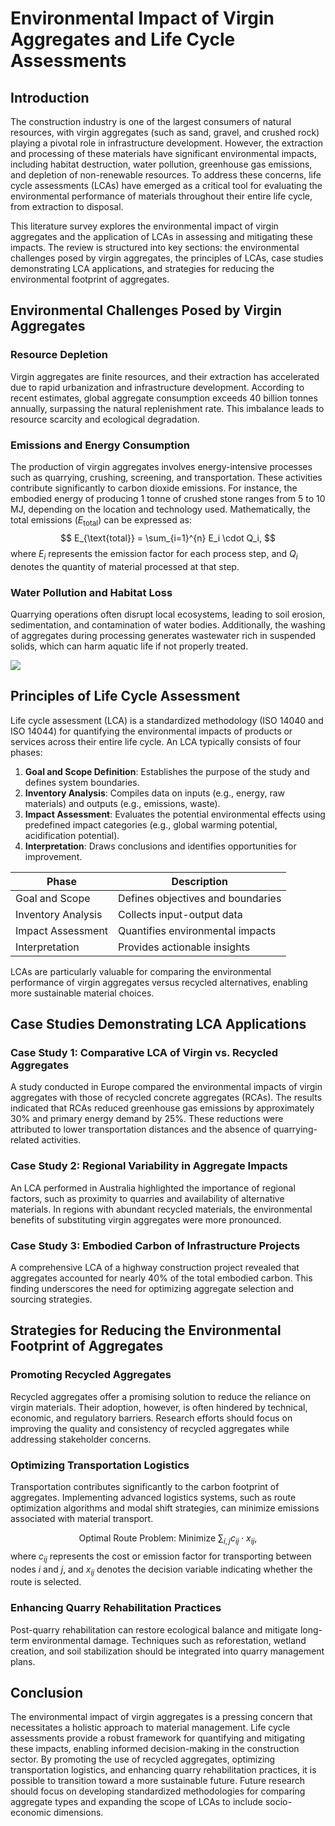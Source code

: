 # Environmental Impact of Virgin Aggregates and Life Cycle Assessments

## Introduction
The construction industry is one of the largest consumers of natural resources, with virgin aggregates (such as sand, gravel, and crushed rock) playing a pivotal role in infrastructure development. However, the extraction and processing of these materials have significant environmental impacts, including habitat destruction, water pollution, greenhouse gas emissions, and depletion of non-renewable resources. To address these concerns, life cycle assessments (LCAs) have emerged as a critical tool for evaluating the environmental performance of materials throughout their entire life cycle, from extraction to disposal.

This literature survey explores the environmental impact of virgin aggregates and the application of LCAs in assessing and mitigating these impacts. The review is structured into key sections: the environmental challenges posed by virgin aggregates, the principles of LCAs, case studies demonstrating LCA applications, and strategies for reducing the environmental footprint of aggregates.

## Environmental Challenges Posed by Virgin Aggregates

### Resource Depletion
Virgin aggregates are finite resources, and their extraction has accelerated due to rapid urbanization and infrastructure development. According to recent estimates, global aggregate consumption exceeds $40$ billion tonnes annually, surpassing the natural replenishment rate. This imbalance leads to resource scarcity and ecological degradation.

### Emissions and Energy Consumption
The production of virgin aggregates involves energy-intensive processes such as quarrying, crushing, screening, and transportation. These activities contribute significantly to carbon dioxide emissions. For instance, the embodied energy of producing $1$ tonne of crushed stone ranges from $5$ to $10$ MJ, depending on the location and technology used. Mathematically, the total emissions ($E_{\text{total}}$) can be expressed as:
$$
E_{\text{total}} = \sum_{i=1}^{n} E_i \cdot Q_i,
$$
where $E_i$ represents the emission factor for each process step, and $Q_i$ denotes the quantity of material processed at that step.

### Water Pollution and Habitat Loss
Quarrying operations often disrupt local ecosystems, leading to soil erosion, sedimentation, and contamination of water bodies. Additionally, the washing of aggregates during processing generates wastewater rich in suspended solids, which can harm aquatic life if not properly treated.

![](placeholder_for_water_pollution_diagram)

## Principles of Life Cycle Assessment

Life cycle assessment (LCA) is a standardized methodology (ISO 14040 and ISO 14044) for quantifying the environmental impacts of products or services across their entire life cycle. An LCA typically consists of four phases:

1. **Goal and Scope Definition**: Establishes the purpose of the study and defines system boundaries.
2. **Inventory Analysis**: Compiles data on inputs (e.g., energy, raw materials) and outputs (e.g., emissions, waste).
3. **Impact Assessment**: Evaluates the potential environmental effects using predefined impact categories (e.g., global warming potential, acidification potential).
4. **Interpretation**: Draws conclusions and identifies opportunities for improvement.

| Phase | Description |
|-------|-------------|
| Goal and Scope | Defines objectives and boundaries |
| Inventory Analysis | Collects input-output data |
| Impact Assessment | Quantifies environmental impacts |
| Interpretation | Provides actionable insights |

LCAs are particularly valuable for comparing the environmental performance of virgin aggregates versus recycled alternatives, enabling more sustainable material choices.

## Case Studies Demonstrating LCA Applications

### Case Study 1: Comparative LCA of Virgin vs. Recycled Aggregates
A study conducted in Europe compared the environmental impacts of virgin aggregates with those of recycled concrete aggregates (RCAs). The results indicated that RCAs reduced greenhouse gas emissions by approximately $30\%$ and primary energy demand by $25\%$. These reductions were attributed to lower transportation distances and the absence of quarrying-related activities.

### Case Study 2: Regional Variability in Aggregate Impacts
An LCA performed in Australia highlighted the importance of regional factors, such as proximity to quarries and availability of alternative materials. In regions with abundant recycled materials, the environmental benefits of substituting virgin aggregates were more pronounced.

### Case Study 3: Embodied Carbon of Infrastructure Projects
A comprehensive LCA of a highway construction project revealed that aggregates accounted for nearly $40\%$ of the total embodied carbon. This finding underscores the need for optimizing aggregate selection and sourcing strategies.

## Strategies for Reducing the Environmental Footprint of Aggregates

### Promoting Recycled Aggregates
Recycled aggregates offer a promising solution to reduce the reliance on virgin materials. Their adoption, however, is often hindered by technical, economic, and regulatory barriers. Research efforts should focus on improving the quality and consistency of recycled aggregates while addressing stakeholder concerns.

### Optimizing Transportation Logistics
Transportation contributes significantly to the carbon footprint of aggregates. Implementing advanced logistics systems, such as route optimization algorithms and modal shift strategies, can minimize emissions associated with material transport.

$$
\text{Optimal Route Problem: Minimize } \sum_{i,j} c_{ij} \cdot x_{ij},
$$
where $c_{ij}$ represents the cost or emission factor for transporting between nodes $i$ and $j$, and $x_{ij}$ denotes the decision variable indicating whether the route is selected.

### Enhancing Quarry Rehabilitation Practices
Post-quarry rehabilitation can restore ecological balance and mitigate long-term environmental damage. Techniques such as reforestation, wetland creation, and soil stabilization should be integrated into quarry management plans.

## Conclusion
The environmental impact of virgin aggregates is a pressing concern that necessitates a holistic approach to material management. Life cycle assessments provide a robust framework for quantifying and mitigating these impacts, enabling informed decision-making in the construction sector. By promoting the use of recycled aggregates, optimizing transportation logistics, and enhancing quarry rehabilitation practices, it is possible to transition toward a more sustainable future. Future research should focus on developing standardized methodologies for comparing aggregate types and expanding the scope of LCAs to include socio-economic dimensions.
